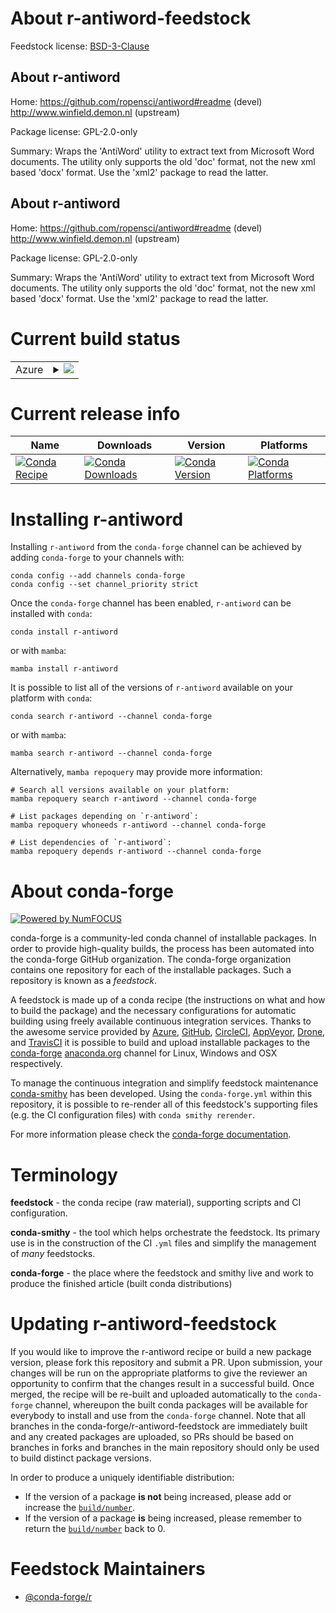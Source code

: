 About r-antiword-feedstock
==========================

Feedstock license: [BSD-3-Clause](https://github.com/conda-forge/r-antiword-feedstock/blob/main/LICENSE.txt)


About r-antiword
----------------

Home: https://github.com/ropensci/antiword#readme (devel) http://www.winfield.demon.nl (upstream)

Package license: GPL-2.0-only

Summary: Wraps the 'AntiWord' utility to extract text from Microsoft Word documents. The utility only supports the old 'doc' format, not the new xml based 'docx' format. Use the 'xml2' package to read the latter.

About r-antiword
----------------

Home: https://github.com/ropensci/antiword#readme (devel) http://www.winfield.demon.nl (upstream)

Package license: GPL-2.0-only

Summary: Wraps the 'AntiWord' utility to extract text from Microsoft Word documents. The utility only supports the old 'doc' format, not the new xml based 'docx' format. Use the 'xml2' package to read the latter.

Current build status
====================


<table>
    
  <tr>
    <td>Azure</td>
    <td>
      <details>
        <summary>
          <a href="https://dev.azure.com/conda-forge/feedstock-builds/_build/latest?definitionId=11456&branchName=main">
            <img src="https://dev.azure.com/conda-forge/feedstock-builds/_apis/build/status/r-antiword-feedstock?branchName=main">
          </a>
        </summary>
        <table>
          <thead><tr><th>Variant</th><th>Status</th></tr></thead>
          <tbody><tr>
              <td>linux_64_r_base4.2</td>
              <td>
                <a href="https://dev.azure.com/conda-forge/feedstock-builds/_build/latest?definitionId=11456&branchName=main">
                  <img src="https://dev.azure.com/conda-forge/feedstock-builds/_apis/build/status/r-antiword-feedstock?branchName=main&jobName=linux&configuration=linux%20linux_64_r_base4.2" alt="variant">
                </a>
              </td>
            </tr><tr>
              <td>linux_64_r_base4.3</td>
              <td>
                <a href="https://dev.azure.com/conda-forge/feedstock-builds/_build/latest?definitionId=11456&branchName=main">
                  <img src="https://dev.azure.com/conda-forge/feedstock-builds/_apis/build/status/r-antiword-feedstock?branchName=main&jobName=linux&configuration=linux%20linux_64_r_base4.3" alt="variant">
                </a>
              </td>
            </tr><tr>
              <td>osx_64_r_base4.2</td>
              <td>
                <a href="https://dev.azure.com/conda-forge/feedstock-builds/_build/latest?definitionId=11456&branchName=main">
                  <img src="https://dev.azure.com/conda-forge/feedstock-builds/_apis/build/status/r-antiword-feedstock?branchName=main&jobName=osx&configuration=osx%20osx_64_r_base4.2" alt="variant">
                </a>
              </td>
            </tr><tr>
              <td>osx_64_r_base4.3</td>
              <td>
                <a href="https://dev.azure.com/conda-forge/feedstock-builds/_build/latest?definitionId=11456&branchName=main">
                  <img src="https://dev.azure.com/conda-forge/feedstock-builds/_apis/build/status/r-antiword-feedstock?branchName=main&jobName=osx&configuration=osx%20osx_64_r_base4.3" alt="variant">
                </a>
              </td>
            </tr><tr>
              <td>win_64</td>
              <td>
                <a href="https://dev.azure.com/conda-forge/feedstock-builds/_build/latest?definitionId=11456&branchName=main">
                  <img src="https://dev.azure.com/conda-forge/feedstock-builds/_apis/build/status/r-antiword-feedstock?branchName=main&jobName=win&configuration=win%20win_64_" alt="variant">
                </a>
              </td>
            </tr>
          </tbody>
        </table>
      </details>
    </td>
  </tr>
</table>

Current release info
====================

| Name | Downloads | Version | Platforms |
| --- | --- | --- | --- |
| [![Conda Recipe](https://img.shields.io/badge/recipe-r--antiword-green.svg)](https://anaconda.org/conda-forge/r-antiword) | [![Conda Downloads](https://img.shields.io/conda/dn/conda-forge/r-antiword.svg)](https://anaconda.org/conda-forge/r-antiword) | [![Conda Version](https://img.shields.io/conda/vn/conda-forge/r-antiword.svg)](https://anaconda.org/conda-forge/r-antiword) | [![Conda Platforms](https://img.shields.io/conda/pn/conda-forge/r-antiword.svg)](https://anaconda.org/conda-forge/r-antiword) |

Installing r-antiword
=====================

Installing `r-antiword` from the `conda-forge` channel can be achieved by adding `conda-forge` to your channels with:

```
conda config --add channels conda-forge
conda config --set channel_priority strict
```

Once the `conda-forge` channel has been enabled, `r-antiword` can be installed with `conda`:

```
conda install r-antiword
```

or with `mamba`:

```
mamba install r-antiword
```

It is possible to list all of the versions of `r-antiword` available on your platform with `conda`:

```
conda search r-antiword --channel conda-forge
```

or with `mamba`:

```
mamba search r-antiword --channel conda-forge
```

Alternatively, `mamba repoquery` may provide more information:

```
# Search all versions available on your platform:
mamba repoquery search r-antiword --channel conda-forge

# List packages depending on `r-antiword`:
mamba repoquery whoneeds r-antiword --channel conda-forge

# List dependencies of `r-antiword`:
mamba repoquery depends r-antiword --channel conda-forge
```


About conda-forge
=================

[![Powered by
NumFOCUS](https://img.shields.io/badge/powered%20by-NumFOCUS-orange.svg?style=flat&colorA=E1523D&colorB=007D8A)](https://numfocus.org)

conda-forge is a community-led conda channel of installable packages.
In order to provide high-quality builds, the process has been automated into the
conda-forge GitHub organization. The conda-forge organization contains one repository
for each of the installable packages. Such a repository is known as a *feedstock*.

A feedstock is made up of a conda recipe (the instructions on what and how to build
the package) and the necessary configurations for automatic building using freely
available continuous integration services. Thanks to the awesome service provided by
[Azure](https://azure.microsoft.com/en-us/services/devops/), [GitHub](https://github.com/),
[CircleCI](https://circleci.com/), [AppVeyor](https://www.appveyor.com/),
[Drone](https://cloud.drone.io/welcome), and [TravisCI](https://travis-ci.com/)
it is possible to build and upload installable packages to the
[conda-forge](https://anaconda.org/conda-forge) [anaconda.org](https://anaconda.org/)
channel for Linux, Windows and OSX respectively.

To manage the continuous integration and simplify feedstock maintenance
[conda-smithy](https://github.com/conda-forge/conda-smithy) has been developed.
Using the ``conda-forge.yml`` within this repository, it is possible to re-render all of
this feedstock's supporting files (e.g. the CI configuration files) with ``conda smithy rerender``.

For more information please check the [conda-forge documentation](https://conda-forge.org/docs/).

Terminology
===========

**feedstock** - the conda recipe (raw material), supporting scripts and CI configuration.

**conda-smithy** - the tool which helps orchestrate the feedstock.
                   Its primary use is in the construction of the CI ``.yml`` files
                   and simplify the management of *many* feedstocks.

**conda-forge** - the place where the feedstock and smithy live and work to
                  produce the finished article (built conda distributions)


Updating r-antiword-feedstock
=============================

If you would like to improve the r-antiword recipe or build a new
package version, please fork this repository and submit a PR. Upon submission,
your changes will be run on the appropriate platforms to give the reviewer an
opportunity to confirm that the changes result in a successful build. Once
merged, the recipe will be re-built and uploaded automatically to the
`conda-forge` channel, whereupon the built conda packages will be available for
everybody to install and use from the `conda-forge` channel.
Note that all branches in the conda-forge/r-antiword-feedstock are
immediately built and any created packages are uploaded, so PRs should be based
on branches in forks and branches in the main repository should only be used to
build distinct package versions.

In order to produce a uniquely identifiable distribution:
 * If the version of a package **is not** being increased, please add or increase
   the [``build/number``](https://docs.conda.io/projects/conda-build/en/latest/resources/define-metadata.html#build-number-and-string).
 * If the version of a package **is** being increased, please remember to return
   the [``build/number``](https://docs.conda.io/projects/conda-build/en/latest/resources/define-metadata.html#build-number-and-string)
   back to 0.

Feedstock Maintainers
=====================

* [@conda-forge/r](https://github.com/conda-forge/r/)

